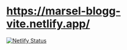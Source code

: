 # https://marsel-blogg-vite.netlify.app/

[![Netlify Status](https://api.netlify.com/api/v1/badges/bfa6ad8f-1f83-4c49-9d44-c05c38273ad4/deploy-status)](https://app.netlify.com/sites/marsel-blogg-vite/deploys)